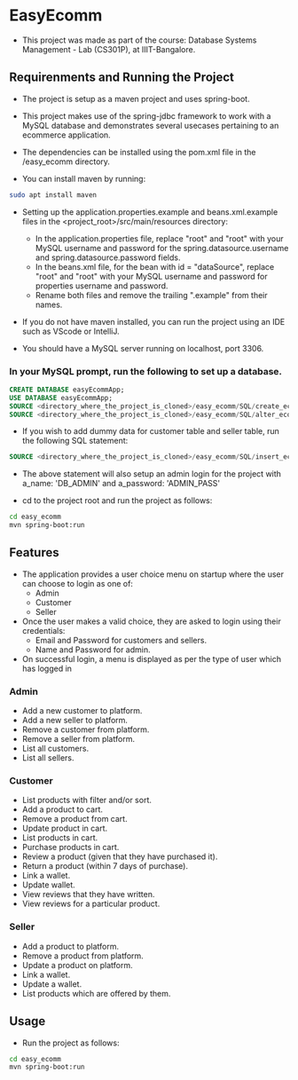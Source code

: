 # EasyEcomm

- This project was made as part of the course: Database Systems Management - Lab (CS301P), at IIIT-Bangalore.

## Requirenments and Running the Project

- The project is setup as a maven project and uses spring-boot.
- This project makes use of the spring-jdbc framework to work with a MySQL database and demonstrates several usecases pertaining to an ecommerce application.
- The dependencies can be installed using the pom.xml file in the /easy_ecomm directory.

- You can install maven by running:

```bash
sudo apt install maven
```

- Setting up the application.properties.example and beans.xml.example files in the <project_root>/src/main/resources directory:
    - In the application.properties file, replace "root" and "root" with your MySQL username and password for the spring.datasource.username and spring.datasource.password fields.
    - In the beans.xml file, for the bean with id = "dataSource", replace "root" and "root" with your MySQL username and password for properties username and password.
    - Rename both files and remove the trailing ".example" from their names.

- If you do not have maven installed, you can run the project using an IDE such as VScode or IntelliJ.
- You should have a MySQL server running on localhost, port 3306.

### In your MySQL prompt, run the following to set up a database.

~~~~sql
CREATE DATABASE easyEcommApp;
USE DATABASE easyEcommApp;
SOURCE <directory_where_the_project_is_cloned>/easy_ecomm/SQL/create_ecomm.sql;
SOURCE <directory_where_the_project_is_cloned>/easy_ecomm/SQL/alter_ecomm.sql;
~~~~

- If you wish to add dummy data for customer table and seller table, run the following SQL statement:

~~~~sql
SOURCE <directory_where_the_project_is_cloned>/easy_ecomm/SQL/insert_ecomm.sql;
~~~~

- The above statement will also setup an admin login for the project with a_name: 'DB_ADMIN' and a_password: 'ADMIN_PASS'

- cd to the project root and run the project as follows:

```bash
cd easy_ecomm
mvn spring-boot:run
```

## Features
- The application provides a user choice menu on startup where the user can choose to login as one of:
    - Admin
    - Customer
    - Seller
- Once the user makes a valid choice, they are asked to login using their credentials:
    - Email and Password for customers and sellers.
    - Name and Password for admin.
- On successful login, a menu is displayed as per the type of user which has logged in 

### Admin
- Add a new customer to platform.
- Add a new seller to platform.
- Remove a customer from platform.
- Remove a seller from platform.
- List all customers.
- List all sellers.

### Customer
- List products with filter and/or sort.
- Add a product to cart.
- Remove a product from cart.
- Update product in cart.
- List products in cart.
- Purchase products in cart.
- Review a product (given that they have purchased it).
- Return a product (within 7 days of purchase).
- Link a wallet.
- Update wallet.
- View reviews that they have written.
- View reviews for a particular product.

### Seller
- Add a product to platform.
- Remove a product from platform.
- Update a product on platform.
- Link a wallet.
- Update a wallet.
- List products which are offered by them.

## Usage

- Run the project as follows:
```bash
cd easy_ecomm
mvn spring-boot:run
```
